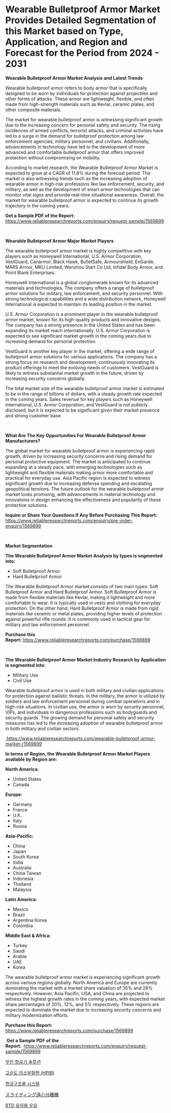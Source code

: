 <p><h1>Wearable Bulletproof Armor Market Provides Detailed Segmentation of this Market based on Type, Application, and Region and Forecast for the Period from 2024 - 2031</h1></p><p><strong>Wearable Bulletproof Armor Market Analysis and Latest Trends</strong></p>
<p><p>Wearable bulletproof armor refers to body armor that is specifically designed to be worn by individuals for protection against projectiles and other forms of attacks. These armor are lightweight, flexible, and often made from high-strength materials such as Kevlar, ceramic plates, and other composite materials.</p><p>The market for wearable bulletproof armor is witnessing significant growth due to the increasing concern for personal safety and security. The rising incidences of armed conflicts, terrorist attacks, and criminal activities have led to a surge in the demand for bulletproof protection among law enforcement agencies, military personnel, and civilians. Additionally, advancements in technology have led to the development of more advanced and comfortable bulletproof armor that offers improved protection without compromising on mobility.</p><p>According to market research, the Wearable Bulletproof Armor Market is expected to grow at a CAGR of 11.8% during the forecast period. The market is also witnessing trends such as the increasing adoption of wearable armor in high-risk professions like law enforcement, security, and military, as well as the development of smart armor technologies that can monitor vital signs and provide real-time situational awareness. Overall, the market for wearable bulletproof armor is expected to continue its growth trajectory in the coming years.</p></p>
<p><strong>Get a Sample PDF of the Report:&nbsp;</strong> <a href="https://www.reliableresearchreports.com/enquiry/request-sample/1569899">https://www.reliableresearchreports.com/enquiry/request-sample/1569899</a></p>
<p>&nbsp;</p>
<p><strong>Wearable Bulletproof Armor Major Market Players</strong></p>
<p><p>The wearable bulletproof armor market is highly competitive with key players such as Honeywell International, U.S. Armor Corporation, VestGuard, Canarmor, Black Hawk, BulletSafe, Armourshield, EnGarde, MARS Armor, MKU Limited, Wenzhou Start Co Ltd, Infidel Body Armor, and Point Blank Enterprises.</p><p>Honeywell International is a global conglomerate known for its advanced materials and technologies. The company offers a range of bulletproof armor solutions for military, law enforcement, and security personnel. With strong technological capabilities and a wide distribution network, Honeywell International is expected to maintain its leading position in the market.</p><p>U.S. Armor Corporation is a prominent player in the wearable bulletproof armor market, known for its high-quality products and innovative designs. The company has a strong presence in the United States and has been expanding its market reach internationally. U.S. Armor Corporation is expected to see significant market growth in the coming years due to increasing demand for personal protection.</p><p>VestGuard is another key player in the market, offering a wide range of bulletproof armor solutions for various applications. The company has a strong focus on research and development, continuously innovating its product offerings to meet the evolving needs of customers. VestGuard is likely to witness substantial market growth in the future, driven by increasing security concerns globally.</p><p>The total market size of the wearable bulletproof armor market is estimated to be in the range of billions of dollars, with a steady growth rate expected in the coming years. Sales revenue for key players such as Honeywell International, U.S. Armor Corporation, and VestGuard is not publicly disclosed, but it is expected to be significant given their market presence and strong customer base.</p></p>
<p>&nbsp;</p>
<p><strong>What Are The Key Opportunities For Wearable Bulletproof Armor Manufacturers?</strong></p>
<p><p>The global market for wearable bulletproof armor is experiencing rapid growth, driven by increasing security concerns and rising demand for personal protective equipment. The market is anticipated to continue expanding at a steady pace, with emerging technologies such as lightweight and flexible materials making armor more comfortable and practical for everyday use. Asia Pacific region is expected to witness significant growth due to increasing defense spending and escalating geopolitical tensions. The future outlook for the wearable bulletproof armor market looks promising, with advancements in material technology and innovations in design enhancing the effectiveness and popularity of these protective solutions.</p></p>
<p><strong>Inquire or Share Your Questions If Any Before Purchasing This Report:</strong> <a href="https://www.reliableresearchreports.com/enquiry/pre-order-enquiry/1569899">https://www.reliableresearchreports.com/enquiry/pre-order-enquiry/1569899</a></p>
<p>&nbsp;</p>
<p><strong>Market Segmentation</strong></p>
<p><strong>The Wearable Bulletproof Armor Market Analysis by types is segmented into:</strong></p>
<p><ul><li>Soft Bulletproof Armor</li><li>Hard Bulletproof Armor</li></ul></p>
<p><p>The Wearable Bulletproof Armor market consists of two main types: Soft Bulletproof Armor and Hard Bulletproof Armor. Soft Bulletproof Armor is made from flexible materials like Kevlar, making it lightweight and more comfortable to wear. It is typically used in vests and clothing for everyday protection. On the other hand, Hard Bulletproof Armor is made from rigid materials like ceramic or metal plates, providing higher levels of protection against powerful rifle rounds. It is commonly used in tactical gear for military and law enforcement personnel.</p></p>
<p><strong>Purchase this Report:&nbsp;</strong><a href="https://www.reliableresearchreports.com/purchase/1569899">https://www.reliableresearchreports.com/purchase/1569899</a></p>
<p>&nbsp;</p>
<p><strong>The Wearable Bulletproof Armor Market Industry Research by Application is segmented into:</strong></p>
<p><ul><li>Military Use</li><li>Civil Use</li></ul></p>
<p><p>Wearable bulletproof armor is used in both military and civilian applications for protection against ballistic threats. In the military, the armor is utilized by soldiers and law enforcement personnel during combat operations and in high-risk situations. In civilian use, the armor is worn by security personnel, VIPs, and individuals in dangerous professions such as bodyguards and security guards. The growing demand for personal safety and security measures has led to the increasing adoption of wearable bulletproof armor in both military and civilian sectors.</p></p>
<p><a href="https://www.reliableresearchreports.com/wearable-bulletproof-armor-market-r1569899">&nbsp;https://www.reliableresearchreports.com/wearable-bulletproof-armor-market-r1569899</a></p>
<p><strong>In terms of Region, the Wearable Bulletproof Armor Market Players available by Region are:</strong></p>
<p>
    <p> <strong> North America: </strong>
        <ul>
            <li>United States</li>
            <li>Canada</li>
        </ul>
        </p> 
    <p> <strong> Europe: </strong>
        <ul>
            <li>Germany</li>
            <li>France</li>
            <li>U.K.</li>
            <li>Italy</li>
            <li>Russia</li>
        </ul>
        </p> 
    <p> <strong> Asia-Pacific: </strong>
        <ul>
            <li>China</li>
            <li>Japan</li>
            <li>South Korea</li>
            <li>India</li>
            <li>Australia</li>
            <li>China Taiwan</li>
            <li>Indonesia</li>
            <li>Thailand</li>
            <li>Malaysia</li>
        </ul>
        </p> 
    <p> <strong> Latin America: </strong>
        <ul>
            <li>Mexico</li>
            <li>Brazil</li>
            <li>Argentina Korea</li>
            <li>Colombia</li>
        </ul>
        </p> 
    <p> <strong> Middle East & Africa: </strong>
        <ul>
            <li>Turkey</li>
            <li>Saudi</li>
            <li>Arabia</li>
            <li>UAE</li>
            <li>Korea</li>
        </ul>
    </p>
    </p>
<p><p>The wearable bulletproof armor market is experiencing significant growth across various regions globally. North America and Europe are currently dominating the market with a market share valuation of 35% and 28% respectively. However, Asia Pacific, USA, and China are projected to witness the highest growth rates in the coming years, with expected market share percentages of 20%, 12%, and 5% respectively. These regions are expected to dominate the market due to increasing security concerns and military modernization efforts.</p></p>
<p><strong>Purchase this Report: </strong><a href="https://www.reliableresearchreports.com/purchase/1569899">https://www.reliableresearchreports.com/purchase/1569899</a></p>
<p>&nbsp;<strong>Get a Sample PDF of the Report:&nbsp;&nbsp;</strong><a href="https://www.reliableresearchreports.com/enquiry/request-sample/1569899">https://www.reliableresearchreports.com/enquiry/request-sample/1569899</a></p>
<p><strong></strong></p>
<p><p><a href="https://github.com/alfitoms13/Market-Research-Report-List-1/blob/main/7998193103456.md">무인 항공기 솔루션</a></p><p><a href="https://medium.com/@kellylyncyh543964/%EA%B3%A0%EC%88%9C%EB%8F%84-%EC%9D%B4%EC%86%8C%EB%B6%80%ED%8B%B8%EB%A0%8C-hpib-%EC%8B%9C%EC%9E%A5-%EC%8B%9C%EC%9E%A5-cagr-%EC%8B%9C%EC%9E%A5-%EB%8F%99%ED%96%A5-%EB%B0%8F-%EC%84%B1%EC%9E%A5-%EC%A0%84%EB%9E%B5%EC%97%90-%EB%8C%80%ED%95%9C-%ED%86%B5%EC%B0%B0%EB%A0%A5-01925573f210">고순도 이소부틸렌 (HPIB)</a></p><p><a href="https://github.com/mofijurk071/Market-Research-Report-List-1/blob/main/8000904103457.md">항공구조물 시스템</a></p><p><a href="https://medium.com/@saigekulas/%E3%82%B9%E3%83%A9%E3%82%A4%E3%83%87%E3%82%A3%E3%83%B3%E3%82%B0%E9%81%A0%E5%BF%83%E5%88%86%E9%9B%A2%E6%A9%9F%E3%81%AE%E5%B8%82%E5%A0%B4%E8%A6%8F%E6%A8%A1%E3%81%A8%E5%B8%82%E5%A0%B4%E5%8B%95%E5%90%91-%E5%AE%8C%E5%85%A8%E3%81%AA%E6%A5%AD%E7%95%8C%E6%A6%82%E8%A6%81-2024%E5%B9%B4%E3%81%8B%E3%82%892031%E5%B9%B4-24eef46c4102">スライディング遠心分離機</a></p><p><a href="https://medium.com/@cliffordaucek8546w/rtd-%EC%9C%A0%EC%95%84%EC%9A%A9-%EC%9A%B0%EC%9C%A0-%EC%8B%9C%EC%9E%A5-%EB%B6%84%EC%84%9D-%EB%B0%8F-2024%EB%85%84%EB%B6%80%ED%84%B0-2031%EB%85%84%EA%B9%8C%EC%A7%80%EC%9D%98-%EC%98%88%EC%B8%A1-%EA%B7%9C%EB%AA%A8-01bdd2db3289">RTD 유아용 우유</a></p></p>